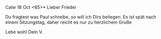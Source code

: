  Calw 18 Oct <65>*
Lieber Frieder

Du fragtest was Paul schreibe, so will ich Dirs beilegen. Es ist spät nach einem Sitzungstag, daher reicht es nur zu herzlichem Gruße

 Lebe wohl
 Dein V.


